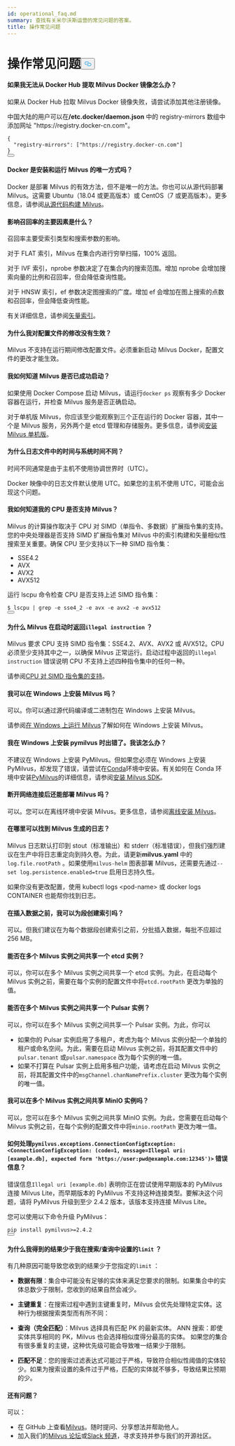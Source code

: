```yaml
---
id: operational_faq.md
summary: 查找有关米尔沃斯运营的常见问题的答案。
title: 操作常见问题
---
```

<h1 id="Operational-FAQ" class="common-anchor-header">操作常见问题<button data-href="#Operational-FAQ" class="anchor-icon" translate="no">
      <svg translate="no"
        aria-hidden="true"
        focusable="false"
        height="20"
        version="1.1"
        viewBox="0 0 16 16"
        width="16"
      >
        <path
          fill="#0092E4"
          fill-rule="evenodd"
          d="M4 9h1v1H4c-1.5 0-3-1.69-3-3.5S2.55 3 4 3h4c1.45 0 3 1.69 3 3.5 0 1.41-.91 2.72-2 3.25V8.59c.58-.45 1-1.27 1-2.09C10 5.22 8.98 4 8 4H4c-.98 0-2 1.22-2 2.5S3 9 4 9zm9-3h-1v1h1c1 0 2 1.22 2 2.5S13.98 12 13 12H9c-.98 0-2-1.22-2-2.5 0-.83.42-1.64 1-2.09V6.25c-1.09.53-2 1.84-2 3.25C6 11.31 7.55 13 9 13h4c1.45 0 3-1.69 3-3.5S14.5 6 13 6z"
        ></path>
      </svg>
    </button></h1><h4 id="What-if-I-failed-to-pull-the-Milvus-Docker-image-from-Docker-Hub" class="common-anchor-header">如果我无法从 Docker Hub 提取 Milvus Docker 镜像怎么办？</h4><p>如果从 Docker Hub 拉取 Milvus Docker 镜像失败，请尝试添加其他注册镜像。</p>
<p>中国大陆的用户可以在<strong>/etc.docker/daemon.json</strong> 中的 registry-mirrors 数组中添加网址 "https://registry.docker-cn.com"。</p>
<pre><code translate="no">{
  <span class="hljs-string">&quot;registry-mirrors&quot;</span>: [<span class="hljs-string">&quot;https://registry.docker-cn.com&quot;</span>]
}
<button class="copy-code-btn"></button></code></pre>
<h4 id="Is-Docker-the-only-way-to-install-and-run-Milvus" class="common-anchor-header">Docker 是安装和运行 Milvus 的唯一方式吗？</h4><p>Docker 是部署 Milvus 的有效方法，但不是唯一的方法。你也可以从源代码部署 Milvus。这需要 Ubuntu（18.04 或更高版本）或 CentOS（7 或更高版本）。更多信息，请参阅<a href="https://github.com/milvus-io/milvus#build-milvus-from-source-code">从源代码构建 Milvus</a>。</p>
<h4 id="What-are-the-main-factors-affecting-recall" class="common-anchor-header">影响召回率的主要因素是什么？</h4><p>召回率主要受索引类型和搜索参数的影响。</p>
<p>对于 FLAT 索引，Milvus 在集合内进行穷举扫描，100% 返回。</p>
<p>对于 IVF 索引，nprobe 参数决定了在集合内的搜索范围。增加 nprobe 会增加搜索向量的比例和召回率，但会降低查询性能。</p>
<p>对于 HNSW 索引，ef 参数决定图搜索的广度。增加 ef 会增加在图上搜索的点数和召回率，但会降低查询性能。</p>
<p>有关详细信息，请参阅<a href="https://www.zilliz.com/blog/Accelerating-Similarity-Search-on-Really-Big-Data-with-Vector-Indexing">矢量索引</a>。</p>
<h4 id="Why-did-my-changes-to-the-configuration-files-not-take-effect" class="common-anchor-header">为什么我对配置文件的修改没有生效？</h4><p>Milvus 不支持在运行期间修改配置文件。必须重新启动 Milvus Docker，配置文件的更改才能生效。</p>
<h4 id="How-do-I-know-if-Milvus-has-started-successfully" class="common-anchor-header">我如何知道 Milvus 是否已成功启动？</h4><p>如果使用 Docker Compose 启动 Milvus，请运行<code translate="no">docker ps</code> 观察有多少 Docker 容器在运行，并检查 Milvus 服务是否正确启动。</p>
<p>对于单机版 Milvus，你应该至少能观察到三个正在运行的 Docker 容器，其中一个是 Milvus 服务，另外两个是 etcd 管理和存储服务。更多信息，请参阅<a href="/docs/zh/install_standalone-docker.md">安装 Milvus 单机版</a>。</p>
<h4 id="Why-is-the-time-in-the-log-files-different-from-the-system-time" class="common-anchor-header">为什么日志文件中的时间与系统时间不同？</h4><p>时间不同通常是由于主机不使用协调世界时（UTC）。</p>
<p>Docker 映像中的日志文件默认使用 UTC。如果您的主机不使用 UTC，可能会出现这个问题。</p>
<h4 id="How-do-I-know-if-my-CPU-supports-Milvus" class="common-anchor-header">我如何知道我的 CPU 是否支持 Milvus？</h4><p>Milvus 的计算操作取决于 CPU 对 SIMD（单指令、多数据）扩展指令集的支持。您的中央处理器是否支持 SIMD 扩展指令集对 Milvus 中的索引构建和矢量相似性搜索至关重要。确保 CPU 至少支持以下一种 SIMD 指令集：</p>
<ul>
<li>SSE4.2</li>
<li>AVX</li>
<li>AVX2</li>
<li>AVX512</li>
</ul>
<p>运行 lscpu 命令检查 CPU 是否支持上述 SIMD 指令集：</p>
<pre><code translate="no">$ lscpu | grep -e sse4_2 -e avx -e avx2 -e avx512
<button class="copy-code-btn"></button></code></pre>
<h4 id="Why-does-Milvus-return-illegal-instruction-during-startup" class="common-anchor-header">为什么 Milvus 在启动时返回<code translate="no">illegal instruction</code> ？</h4><p>Milvus 要求 CPU 支持 SIMD 指令集：SSE4.2、AVX、AVX2 或 AVX512。CPU 必须至少支持其中之一，以确保 Milvus 正常运行。启动过程中返回的<code translate="no">illegal instruction</code> 错误说明 CPU 不支持上述四种指令集中的任何一种。</p>
<p>请参阅<a href="/docs/zh/prerequisite-docker.md">CPU 对 SIMD 指令集的支持</a>。</p>
<h4 id="Can-I-install-Milvus-on-Windows" class="common-anchor-header">我可以在 Windows 上安装 Milvus 吗？</h4><p>可以。你可以通过源代码编译或二进制包在 Windows 上安装 Milvus。</p>
<p>请参阅<a href="https://milvus.io/blog/2021-11-19-run-milvus-2.0-on-windows.md">在 Windows 上运行 Milvus</a>了解如何在 Windows 上安装 Milvus。</p>
<h4 id="I-got-an-error-when-installing-pymilvus-on-Windows-What-shall-I-do" class="common-anchor-header">我在 Windows 上安装 pymilvus 时出错了。我该怎么办？</h4><p>不建议在 Windows 上安装 PyMilvus。但如果您必须在 Windows 上安装 PyMilvus，却发现了错误，请尝试在<a href="https://docs.conda.io/projects/conda/en/latest/user-guide/install/index.html">Conda</a>环境中安装。有关如何在 Conda 环境中安装<a href="/docs/zh/install-pymilvus.md">PyMilvus</a>的详细信息，请参阅<a href="/docs/zh/install-pymilvus.md">安装 Milvus SDK</a>。</p>
<h4 id="Can-I-deploy-Milvus-when-disconnected-from-the-Internet" class="common-anchor-header">断开网络连接后还能部署 Milvus 吗？</h4><p>可以。您可以在离线环境中安装 Milvus。更多信息，请参阅<a href="/docs/zh/install_offline-helm.md">离线安装 Milvus</a>。</p>
<h4 id="Where-can-I-find-the-logs-generated-by-Milvus" class="common-anchor-header">在哪里可以找到 Milvus 生成的日志？</h4><p>Milvus 日志默认打印到 stout（标准输出）和 stderr（标准错误），但我们强烈建议在生产中将日志重定向到持久卷。为此，请更新<strong>milvus.yaml</strong> 中的<code translate="no">log.file.rootPath</code> 。如果使用<code translate="no">milvus-helm</code> 图表部署 Milvus，还需要先通过<code translate="no">--set log.persistence.enabled=true</code> 启用日志持久性。</p>
<p>如果你没有更改配置，使用 kubectl logs &lt;pod-name&gt; 或 docker logs CONTAINER 也能帮你找到日志。</p>
<h4 id="Can-I-create-index-for-a-segment-before-inserting-data-into-it" class="common-anchor-header">在插入数据之前，我可以为段创建索引吗？</h4><p>可以。但我们建议在为每个数据段创建索引之前，分批插入数据，每批不应超过 256 MB。</p>
<h4 id="Can-I-share-an-etcd-instance-among-multiple-Milvus-instances" class="common-anchor-header">能否在多个 Milvus 实例之间共享一个 etcd 实例？</h4><p>可以，你可以在多个 Milvus 实例之间共享一个 etcd 实例。为此，在启动每个 Milvus 实例之前，需要在每个实例的配置文件中将<code translate="no">etcd.rootPath</code> 更改为单独的值。</p>
<h4 id="Can-I-share-a-Pulsar-instance-among-multiple-Milvus-instances" class="common-anchor-header">能否在多个 Milvus 实例之间共享一个 Pulsar 实例？</h4><p>可以，你可以在多个 Milvus 实例之间共享一个 Pulsar 实例。为此，你可以</p>
<ul>
<li>如果你的 Pulsar 实例启用了多租户，考虑为每个 Milvus 实例分配一个单独的租户或命名空间。为此，需要在启动 Milvus 实例之前，将其配置文件中的<code translate="no">pulsar.tenant</code> 或<code translate="no">pulsar.namespace</code> 改为每个实例的唯一值。</li>
<li>如果不打算在 Pulsar 实例上启用多租户功能，请考虑在启动 Milvus 实例之前，将其配置文件中的<code translate="no">msgChannel.chanNamePrefix.cluster</code> 更改为每个实例的唯一值。</li>
</ul>
<h4 id="Can-I-share-a-MinIO-instance-among-multiple-Milvus-instances" class="common-anchor-header">我可以在多个 Milvus 实例之间共享 MinIO 实例吗？</h4><p>可以，您可以在多个 Milvus 实例之间共享 MinIO 实例。为此，您需要在启动每个 Milvus 实例之前，在每个实例的配置文件中将<code translate="no">minio.rootPath</code> 更改为唯一值。</p>
<h4 id="How-do-I-handle-the-error-message-pymilvusexceptionsConnectionConfigException-ConnectionConfigException-code1-messageIllegal-uri-exampledb-expected-form-httpsuserpwdexamplecom12345" class="common-anchor-header">如何处理<code translate="no">pymilvus.exceptions.ConnectionConfigException: &lt;ConnectionConfigException: (code=1, message=Illegal uri: [example.db], expected form 'https://user:pwd@example.com:12345')&gt;</code> 错误信息？</h4><p>错误信息<code translate="no">Illegal uri [example.db]</code> 表明你正在尝试使用早期版本的 PyMilvus 连接 Milvus Lite，而早期版本的 PyMilvus 不支持这种连接类型。要解决这个问题，请将 PyMilvus 升级到至少 2.4.2 版本，该版本支持连接 Milvus Lite。</p>
<p>您可以使用以下命令升级 PyMilvus：</p>
<pre><code translate="no" class="language-shell">pip install pymilvus&gt;=2.4.2
<button class="copy-code-btn"></button></code></pre>
<h4 id="Why-am-I-getting-fewer-results-than-the-limit-I-set-in-my-searchquery" class="common-anchor-header">为什么我得到的结果少于我在搜索/查询中设置的<code translate="no">limit</code> ？</h4><p>有几种原因可能导致您收到的结果少于您指定的<code translate="no">limit</code> ：</p>
<ul>
<li><p><strong>数据有限</strong>：集合中可能没有足够的实体来满足您要求的限制。如果集合中的实体总数少于限制，您收到的结果自然会减少。</p></li>
<li><p><strong>主键重复</strong>：在搜索过程中遇到主键重复时，Milvus 会优先处理特定实体。这种行为根据搜索类型而有所不同：</p></li>
<li><p><strong>查询（完全匹配）</strong>：Milvus 选择具有匹配 PK 的最新实体。 ANN 搜索：即使实体共享相同的 PK，Milvus 也会选择相似度得分最高的实体。 如果您的集合有很多重复的主键，这种优先级可能会导致唯一结果少于限制。</p></li>
<li><p><strong>匹配不足</strong>：您的搜索过滤表达式可能过于严格，导致符合相似性阈值的实体较少。如果为搜索设置的条件过于严格，匹配的实体就不够多，导致结果比预期的少。</p></li>
</ul>
<h4 id="Still-have-questions" class="common-anchor-header">还有问题？</h4><p>可以：</p>
<ul>
<li>在 GitHub 上查看<a href="https://github.com/milvus-io/milvus/issues">Milvus</a>。随时提问、分享想法并帮助他人。</li>
<li>加入我们的<a href="https://discuss.milvus.io/">Milvus 论坛</a>或<a href="https://join.slack.com/t/milvusio/shared_invite/enQtNzY1OTQ0NDI3NjMzLWNmYmM1NmNjOTQ5MGI5NDhhYmRhMGU5M2NhNzhhMDMzY2MzNDdlYjM5ODQ5MmE3ODFlYzU3YjJkNmVlNDQ2ZTk">Slack 频道</a>，寻求支持并参与我们的开源社区。</li>
</ul>
